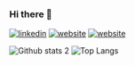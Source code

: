 ### Hi there 👋

<!--
**HarunCetinn/HarunCetinn** is a ✨ _special_ ✨ repository because its `README.md` (this file) appears on your GitHub profile.

Here are some ideas to get you started:

- 🔭 I’m currently working on ...
- 🌱 I’m currently learning ...
- 👯 I’m looking to collaborate on ...
- 🤔 I’m looking for help with ...
- 💬 Ask me about ...
- 📫 How to reach me: ...
- 😄 Pronouns: ...
- ⚡ Fun fact: ...
-->


[![linkedin](https://img.shields.io/badge/Linkedin-000000?style=for-the-badge&logo=Linkedin&logoColor=white)](https://www.linkedin.com/in/haruncetinn/)
[![website](./img/twitter-light.svg)](https://twitter.com/kotuyazilimci#gh-light-mode-only)
[![website](./img/twitter-dark.svg)](https://twitter.com/kotuyazilimci#gh-dark-mode-only)

![Github stats 2](https://github-readme-stats.vercel.app/api?username=HarunCetinn&show_icons=true&theme=radical)
![Top Langs](https://github-readme-stats.vercel.app/api/top-langs/?username=HarunCetinn&hide=javascript,css,scss,html,less&theme=tokyonight)
